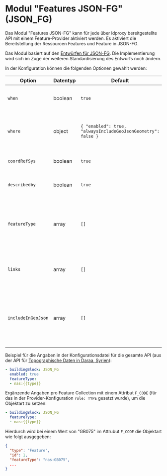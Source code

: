 # Modul "Features JSON-FG" (JSON_FG)

Das Modul "Features JSON-FG" kann für jede über ldproxy bereitgestellte API mit einem Feature-Provider aktiviert werden. Es aktiviert die Bereitstellung der Ressourcen Features und Feature in JSON-FG.

Das Modul basiert auf den [Entwürfen für JSON-FG](https://github.com/opengeospatial/ogc-feat-geo-json). Die Implementierung wird sich im Zuge der weiteren Standardisierung des Entwurfs noch ändern.

In der Konfiguration können die folgenden Optionen gewählt werden:

|Option |Datentyp |Default |Beschreibung
| --- | --- | --- | ---
|`when` |boolean |`true` |Aktiviert die Ausgabe von "when" bei Features mit einer primären zeitlichen Eigenschaft
|`where` |object |`{ "enabled": true, "alwaysIncludeGeoJsonGeometry": false }` |Aktiviert die Ausgabe von "where" bei Features mit Geometrien in einem anderen Koordinatenreferenzsystem als `CRS84` oder `CRS84h`
|`coordRefSys` |boolean |`true` |Aktiviert die Ausgabe von "coordRefSys" bei Features
|`describedby` |boolean |`true` |Aktiviert die Ausgabe von Links auf JSON-Schema-Dokumente zu der JSON-Instant, z.B. zur Validierung
|`featureType` |array |`[]` |Aktiviert die Ausgabe von "featureType" mit den angegebenen Werten bei Features. Ist eine Objektart angegeben, dann wird ein String ausgegeben, ansonsten ein Array von Strings.
|`links` |array |`[]` |Ergänzt den "links"-Array von Features um die angegebenen Links. Alle Werte des Arrays müssen ein gültiges Link-Objekt mit `href` und `rel` sein.
|`includeInGeoJson` |array |`[]` |Die Option ermöglicht, dass ausgewählte JSON-FG-Erweiterungen auch im GeoJSON-Encoding berücksichtigt werden. Erlaubte Werte sind: `describedby`, `featureType`, `when`, `where`, `coordRefSys`, `links``

Beispiel für die Angaben in der Konfigurationsdatei für die gesamte API (aus der API für [Topographische Daten in Daraa, Syrien](https://demo.ldproxy.net/daraa)):

```yaml
- buildingBlock: JSON_FG
  enabled: true
  featureType: 
  - nas:{{type}}
```

Ergänzende Angaben pro Feature Collection mit einem Attribut `F_CODE` (für das in der Provider-Konfiguration `role: TYPE` gesetzt wurde), um die Objektart zu setzen:

```yaml
- buildingBlock: JSON_FG
  featureType: 
  - nas:{{type}}
```

Hierdurch wird bei einem Wert von "GB075" im Attrubut `F_CODE` die Objektart wie folgt ausgegeben:

```json
{
  "type": "Feature",
  "id": 1,
  "featureType": "nas:GB075",
  ...
}
```
